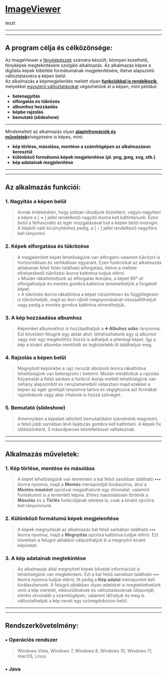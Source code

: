 # <ins>ImageViewer</ins>

teszt

---
---

## A program célja és célközönsége:

Az ImageViewer a <ins>fényképészek</ins> számára készült, könnyen kezelhető, fényképek megtekintésére szolgáló alkalmazás. Az alkalmazás képes a digitális képek többféle formátumának megjelenítésére, illetve alapszintű változtatásokra a képen belül.
<br>
Az alkalmazás a képmegjelenítés mellett olyan <ins>**funkciókkal is rendelkezik**</ins>, melyekkel <ins>egyszerű változtatásokat</ins> végezhetünk el a képen, mint például:

* **belenagyítás**
* **elforgatás és tükrözés**
* **albumhoz hozzáadás**
* **képbe rajzolás**
* **bemutató (slideshow)**

---

Mindemellett az alkalmazás olyan <ins>**alapinfromációk és műveletek**</ins>elvégzésére is képes, mint:

* **kép törlése, másolása, mentése a számítógépen az alkalmazáson keresztül**
* **különböző formátumú képek megjelenítése (pl. png, jpeg, svg, stb.)**
* **kép adatainak megjelenítése**

---
---

## Az alkalmazás funkciói:

### 1. Nagyitás a képen belül
> Annak érdekésben, hogy jobban rátudjunk közelíteni, vagyis nagyítani a képre a [ **+** ] jellel rendelkező nagyító ikonra kell kattintanunk. Ezen belül a felhasználó az egér mozgatásával tud a képen belül mozogni. A képből való kicsinyítéshez pedig, a [ **-** ] jellel rendelkező nagyítóra kell rányomni.

### 2. Képek elforgatása és tükrözése
> A megjelenített képet lehetőségünk van elforgatni valamint tükrözni is horizontálisan és vertikálisan egyaránt. Ezen funkciókat az alkalmazás ablakának felső felén található elforgatási, illetve a mellete elhelyezkedő tükrőzési ikonra kattintva tudjuk elérni.
> <br> • Miután rákattintottunk az elforgatás ikonjára, a képet 90°-al elforgathatjuk és mentés gombra kattintva lemenethetjük a forgatott képet.
> <br> • A tükrözés ikonra rákattintva a képet vízszintesen és függőlegesen is tükrözhetjük, majd az ikon újbóli megnyomásával visszaállíthatjuk vagy pedig a mentés gombra kattintva elmenthetjük.
 
### 3. A kép hozzáadása albumhoz
> Képeinket albumokhoz is hozzáadhatjuk a **➕ Albuhoz adás** rányomva. Ezt követően felugrik egy ablak ahol, létrehozhatunk egy új albumot vagy már egy meglévőhöz hozzá is adhatjuk a jelenlegi képet. Így a kép a kívánt albumba mentődik és legközelebb itt találhatjuk meg.

### 4. Rajzolás a képen belül
> Megnyitott képünkbe a rajz ceruzát ábrázoló ikonra rákattintva lehetőségünk van belerajzolni / beleírni. Miután elindítottuk a rajzolás folyamatát a felső sávban a funkció ikonja mellett lehetőségünk van néhány alapszínből és ceruzaméretből választani majd ezekkel a képen az egér gombját lenyomva tartva és végíghúzva azt formákat rajzolhatunk vagy akár írhatunk is hozzá szöveget.

### 5. Bemutató (slideshow)
> Amennyiben a képeket időzített bemutatóként szeretnénk megnézni, a felső jobb sarokban lévő lejátszás gombra kell kattintani. A képek fix időközönként, 3 másodperces késleltetéssel váltakoznak.

---
---

## Alkalmazás műveletek:

### 1. Kép törlése, mentése és másolása
> A képet lehetőségünk van lementeni a bal felső sarokban található **•••** ikonra nyomva, majd a **Mentés** menüpontját kiválasztva, ahol a **Mentés másként** opcióval megadhatunk egy útvonalat, valamint formátumot is a lementett képne. Ehhez hasonlatosan történik a **Másolás** és a **Törlés** funkciójának elérése is, csak a kívánt opcióra kell rányomnunk.

### 2. Különböző formátumú képek megjelenítése
> A képek megnyitását az alkalmazás bal felső sarkában található **•••** ikonra nyomva, majd a **Megnyitás** opcióra kattintva tudjuk elérni. Ezt követően a felugró ablakból választhatjuk ki a megnyitni kívánt képünket.

### 3. A kép adatainak megtekintése
> Az alkalmazás által megnyitott képek bővebb információit is lehetőségünk van megtekinteni. Ezt a bal felső sarokban található **•••** ikonra nyomva tudjuk elérni, itt pedig a **Kép adatai** menüpontot kell kiválasztanunk. A felugró ablakban olyan adatokat is megtekinthetünk mint a kép méretét, elkészülésének és változtatásoknak időpontját, elérési útvonalát a számítógépen, valamint láthatjuk és meg is változtathatjuk a kép nevét egy szövegdobozon belül.

---
---

## Rendszerkövetelmény:

### • Operációs rendszer
> Windows Vista, Windows 7, Windows 8, Windows 10, Windows 11, macOS, Linux

### • Java